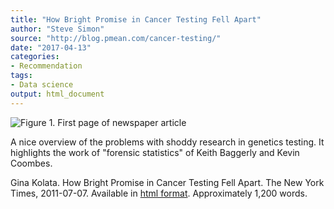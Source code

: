 ```yaml
---
title: "How Bright Promise in Cancer Testing Fell Apart"
author: "Steve Simon"
source: "http://blog.pmean.com/cancer-testing/"
date: "2017-04-13"
categories:
- Recommendation
tags:
- Data science
output: html_document
---
```


![Figure 1. First page of newspaper article](http://www.pmean.com/new-images/17/cancer-testing01.png)

<div class="notes">

A nice overview of the problems with shoddy research in genetics testing. It highlights the work of "forensic statistics" of Keith Baggerly and Kevin Coombes.

Gina Kolata. How Bright Promise in Cancer Testing Fell Apart. The New York Times, 2011-07-07. Available in [html format][kol1]. Approximately 1,200 words.

[kol1]: http://www.nytimes.com/2011/07/08/health/research/08genes.html

</div>
